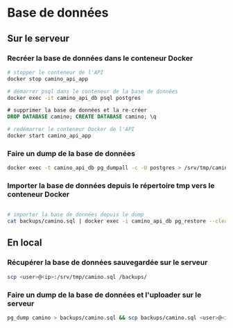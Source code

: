 # Base de données

## Sur le serveur

### Recréer la base de données dans le conteneur Docker

```sh
# stopper le conteneur de l'API
docker stop camino_api_app

# démarrer psql dans le conteneur de la base de données
docker exec -it camino_api_db psql postgres
```

```sql
# supprimer la base de données et la re-créer
DROP DATABASE camino; CREATE DATABASE camino; \q
```

```sh
# redémarrer le conteneur Docker de l'API
docker start camino_api_app
```

### Faire un dump de la base de données

```sh
docker exec -t camino_api_db pg_dumpall -c -U postgres > /srv/tmp/camino.sql
```

### Importer la base de données depuis le répertoire tmp vers le conteneur Docker

```sh

# importer la base de données depuis le dump
cat backups/camino.sql | docker exec -i camino_api_db pg_restore --clean --if-exists --no-owner --no-privileges -d camino
```

## En local

### Récupérer la base de données sauvegardée sur le serveur

```sh
scp <user>@<ip>:/srv/tmp/camino.sql /backups/
```

### Faire un dump de la base de données et l'uploader sur le serveur

```bash
pg_dump camino > backups/camino.sql && scp backups/camino.sql <user>@<ip>:/srv/tmp/camino.sql
```
